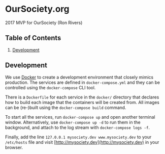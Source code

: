 # OurSociety.org

2017 MVP for OurSociety (Ron Rivers)

## Table of Contents

1. [Development](#development)

## Development

We use [Docker](https://docs.docker.com/engine/installation/) to create a development environment that closely mimics production. The services are defined in `docker-compose.yml` and they can be controlled using the `docker-compose` CLI tool.

There is a `Dockerfile` for each service in the `docker/` directory that declares how to build each image that the containers will be created from. All images can be (re-)built using the `docker-compose build` command.

To start all the services, run `docker-compose up` and open another terminal window. Alternatively, use `docker-compose up -d` to run them in the background, and attach to the log stream with `docker-compose logs -f`.

Finally, add the line `127.0.0.1 mysociety.dev www.mysociety.dev` to your `/etc/hosts` file and visit [http://mysociety.dev](http://mysociety.dev) in your browser.
